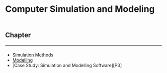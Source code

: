 <!--markdown practice-->
# Computer Simulation and Modeling

## </br>Chapter<hr/>

- [Simulation Methods][P1]
- [Modelling][P2]
- [Case Study: Simulation and Modelling Software][P3]





<!--Links-->
[P1]: https://github.com/HasanTarik-REC/Note-Collections/blob/PartFourOddSemester/Computer%20Simulation%20and%20Modeling/Simulation%20Methods.md

[P2]: https://github.com/HasanTarik-REC/Note-Collections/blob/Feature/Fourth%20Year/Odd%20Semester/Computer%20Simulation%20and%20Modeling/Modelling.md
<!--End-->
